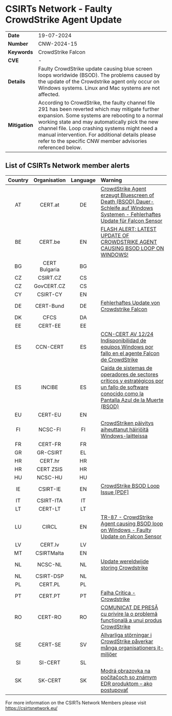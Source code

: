 # CSIRTs Network - Faulty CrowdStrike Agent Update
|   |   |
|---|---|
| **Date** | 19-07-2024 |
| **Number** | CNW-2024-15 | 
| **Keywords** | CrowdStrike Falcon | 
| **CVE** | - | 
| **Details** | Faulty CrowdStrike update causing blue screen loops worldwide (BSOD). The problems caused by the update of the Crowdstrike agent only occur on Windows systems. Linux and Mac systems are not affected. |
| **Mitigation** | According to CrowdStrike, the faulty channel file 291 has been reverted which may mitigate further expansion. Some systems are rebooting to a normal working state and may automatically pick the new channel file. Loop crashing systems might need a manual intervention. For additional details please refer to the specific CNW member advisories referenced below. |

## List of CSIRTs Network member alerts

| Country | Organisation | Language | Warning |
| :-----: | :----------: | :------: | :------ | 
| AT | CERT.at | DE | [CrowdStrike Agent erzeugt Bluescreen of Death (BSOD) Dauer-Schleife auf Windows Systemen - Fehlerhaftes Update für Falcon Sensor](https://www.cert.at/de/aktuelles/2024/7/crowdstrike-agent-erzeugt-bluescreen-of-death-bsod-dauer-schleife-auf-windows-systemen-fehlerhaftes-update-fur-falcon-sensor) |
| BE | CERT.be | EN | [FLASH ALERT: LATEST UPDATE OF CROWDSTRIKE AGENT CAUSING BSOD LOOP ON WINDOWS!](https://ccb.belgium.be/en/news/serious-it-problems-belgian-companies-implementing-crowdstrike-update) |
| BG | CERT Bulgaria | BG | |
| CZ | CSIRT.CZ | CS | |
| CZ | GovCERT.CZ | CS | |
| CY | CSIRT-CY | EN | |
| DE | CERT-Bund | DE | [Fehlerhaftes Update von Crowdstrike Falcon](https://www.bsi.bund.de/SharedDocs/Cybersicherheitswarnungen/DE/2024/2024-257485-10F1.pdf) |
| DK | CFCS | DA | |
| EE | CERT-EE | EE | |
| ES | CCN-CERT | ES | [CCN-CERT AV 12/24 Indisponibilidad de equipos Windows por fallo en el agente Falcon de CrowdStrike](https://www.ccn-cert.cni.es/es/seguridad-al-dia/avisos-ccn-cert/12981-ccn-cert-av-12-24-indisponibilidad-de-equipos-windows-por-fallo-en-el-agente-falcon-de-crowdstrike.html) |
| ES | INCIBE | ES | [Caída de sistemas de operadores de sectores críticos y estratégicos por un fallo de software conocido como la Pantalla Azul de la Muerte (BSOD)](https://www.incibe.es/incibe/sala-de-prensa/caida-de-sistemas-de-operadores-de-sectores-criticos-y-estrategicos-por-un) |
| EU | CERT-EU | EN | |
| FI | NCSC-FI | FI | [CrowdStriken päivitys aiheuttanut häiriöitä Windows-laitteissa](https://www.kyberturvallisuuskeskus.fi/fi/ajankohtaista/crowdstriken-paivitys-aiheuttanut-hairioita-windows-laitteissa) |
| FR | CERT-FR | FR | |
| GR | GR-CSIRT | EL | |
| HR | CERT.hr | HR | |
| HR | CERT ZSIS | HR | |
| HU | NCSC-HU | HU | |
| IE | CSIRT-IE | EN | [CrowdStrike BSOD Loop Issue [PDF]](https://www.ncsc.gov.ie/pdfs/CrowdStrike_BSOD_Loop_Issue.pdf) |
| IT | CSIRT-ITA | IT | |
| LT | CERT-LT | LT | |
| LU | CIRCL | EN | [TR-87 - CrowdStrike Agent causing BSOD loop on Windows - Faulty Update on Falcon Sensor](https://www.circl.lu/pub/tr-87/) |
| LV | CERT.lv | LV | |
| MT | CSIRTMalta | EN | |
| NL | NCSC-NL | NL | [Update wereldwijde storing Crowdstrike](https://www.ncsc.nl/actueel/nieuws/2024/juli/19/wereldwijde-storing) |
| NL | CSIRT-DSP | NL | |
| PL | CERT.PL | PL | |
| PT | CERT.PT | PT | [Falha Crítica - Crowdstrike](https://dyn.cncs.gov.pt/pt/alerta-detalhe/art/135881/falha-critica-crowdstrike) |
| RO | CERT-RO | RO | [COMUNICAT DE PRESĂ cu privire la o problemă funcțională a unui produs CrowdStrike](https://dnsc.ro/citeste/comunicat-presa-crowstrike-problema-functionalitate) |
| SE | CERT-SE | SV | [Allvarliga störningar i CrowdStrike påverkar många organisationers it-miljöer](https://www.cert.se/2024/07/allvarliga-storningar-i-crowdstrike-paverkar-manga-organisationers-it-miljoer.html) |
| SI | SI-CERT | SL | |
| SK | SK-CERT | SK | [Modrá obrazovka na počítačoch so známym EDR produktom – ako postupovať](https://www.sk-cert.sk/sk/modra-obrazovka-na-pocitacoch-so-znamym-edr-produktom-ako-postupovat/index.html) |

 

For more information on the CSIRTs Network Members please visit https://csirtsnetwork.eu/ 

